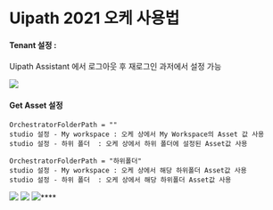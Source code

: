 # Uipath 2021 오케 사용법

#### Tenant 설정 : 
Uipath Assistant 에서 로그아웃 후 재로그인 과저에서 설정 가능

![](https://github.com/ParkWonBin/UIPath_study/blob/main/orchestrator%20%EC%97%B0%EA%B2%B0%EB%B2%95/01_assistant.png)

#### Get Asset 설정
```
OrchestratorFolderPath = ""
studio 설정 - My workspace : 오케 상에서 My Workspace의 Asset 값 사용
studio 설정 - 하위 폴더  : 오케 상에서 하위 폴더에 설정된 Asset값 사용

OrchestratorFolderPath = "하위폴더"
studio 설정 - My workspace : 오케 상에서 해당 하위폴더 Asset값 사용
studio 설정 - 하위 폴더  : 오케 상에서 해당 하위폴더 Asset값 사용
```

![](https://github.com/ParkWonBin/UIPath_study/blob/main/orchestrator%20%EC%97%B0%EA%B2%B0%EB%B2%95/02_studioOrchestratorSetting.png)
![](https://github.com/ParkWonBin/UIPath_study/blob/main/orchestrator%20%EC%97%B0%EA%B2%B0%EB%B2%95/03_RootFolderAsset.png)
![](https://github.com/ParkWonBin/UIPath_study/blob/main/orchestrator%20%EC%97%B0%EA%B2%B0%EB%B2%95/04_deeperFolderAsset.png)****